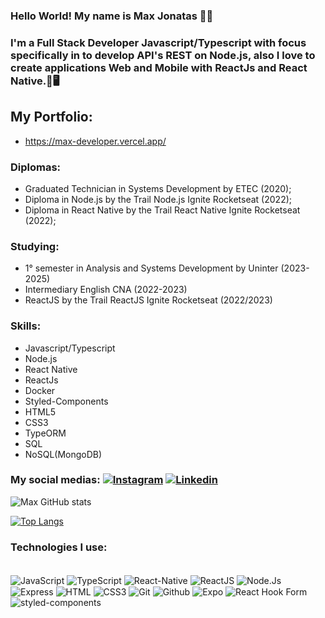 ### Hello World! My name is Max Jonatas 👋🤖
### I'm a Full Stack Developer Javascript/Typescript with focus specifically in to develop API's REST on Node.js, also I love to create applications Web and Mobile with ReactJs and React Native.📱🖥️

## My Portfolio:
   * https://max-developer.vercel.app/

### Diplomas:

* Graduated Technician in Systems Development by ETEC (2020);
* Diploma in Node.js by the Trail Node.js Ignite Rocketseat (2022);
* Diploma in React Native by the Trail React Native Ignite Rocketseat (2022);

### Studying:
* 1° semester in Analysis and Systems Development by Uninter (2023-2025)
* Intermediary English CNA (2022-2023)
* ReactJS by the Trail ReactJS Ignite Rocketseat (2022/2023)

### Skills:
* Javascript/Typescript
* Node.js
* React Native
* ReactJs
* Docker
* Styled-Components
* HTML5
* CSS3
* TypeORM
* SQL
* NoSQL(MongoDB)

### My social medias:  [![Instagram](https://img.shields.io/badge/Instagram-E4405F?style=for-the-badge&logo=instagram&logoColor=white)](https://www.instagram.com/max.jonatas/) [![Linkedin](https://img.shields.io/badge/Linkedin-0ea5e9?style=for-the-badge&logo=Linkedin&logoColor=white)](https://www.linkedin.com/in/max-jonatas)


![Max GitHub stats](https://github-readme-stats.vercel.app/api?username=MaxiiXx23&show_icons=true&theme=midnight-purple)

[![Top Langs](https://github-readme-stats.vercel.app/api/top-langs/?username=MaxiiXx23)](https://github.com/anuraghazra/github-readme-stats)

### Technologies I use:
<div style="display: inline_block"> <br/>
    <img align="center" alt="JavaScript" src="https://img.shields.io/badge/JavaScript-F7DF1E?style=for-the-badge&logo=javascript&logoColor=black" />
    <img align="center" alt="TypeScript" src="https://img.shields.io/badge/TypeScript-007ACC?style=for-the-badge&logo=typescript&logoColor=white" />
    <img align="center" alt="React-Native" src="https://img.shields.io/badge/React_Native-20232A?style=for-the-badge&logo=react&logoColor=61DAFB" />
    <img align="center" alt="ReactJS" src="https://img.shields.io/badge/React.js-20232A?style=for-the-badge&logo=react&logoColor=61DAFB" />
    <img align="center" alt="Node.Js" src="https://img.shields.io/badge/Node.js-43853D?style=for-the-badge&logo=node.js&logoColor=white" />
    <img align="center" alt="Express" src="https://img.shields.io/badge/Express-404D59?style=for-the-badge&logo=express" />
    <img align="center" alt="HTML" src="https://img.shields.io/badge/HTML5-E34F26?style=for-the-badge&logo=html5&logoColor=white" />
    <img align="center" alt="CSS3" src="https://img.shields.io/badge/CSS3-1572B6?style=for-the-badge&logo=css3&logoColor=white" />
    <img align="center" alt="Git" src="https://img.shields.io/badge/Git-dc2626?style=for-the-badge&logo=Git&logoColor=white" />
    <img align="center" alt="Github" src="https://img.shields.io/badge/GitHub-000?style=for-the-badge&logo=Github&logoColor=white" />
    <img align="center" alt="Expo" src="https://img.shields.io/badge/Expo-cbd5e1?style=for-the-badge&logo=Expo&logoColor=black" />
    <img align="center" alt="React Hook Form" src="https://img.shields.io/badge/react%20hook%20form-db2777?style=for-the-badge&logo=react-hook-form&logoColor=white" />
    <img align="center" alt="styled-components" src="https://img.shields.io/badge/Styled%20Components-fb7185?style=for-the-badge&logo=styled-components&logoColor=white" />
</div><br/>
